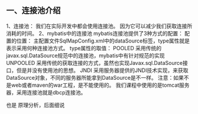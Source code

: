 ## 一、连接池介绍

1、连接池：
	我们在实际开发中都会使用连接池。
	因为它可以减少我们获取连接所消耗的时间。
2、mybatis中的连接池
	mybatis连接池提供了3种方式的配置：
		配置的位置：
			主配置文件SqlMapConfig.xml中的dataSource标签，type属性就是表示采用何种连接池方式。
		type属性的取值：
			POOLED	 采用传统的javax.sql.DataSource规范中的连接池，mybatis中有针对规范的实现
			UNPOOLED 采用传统的获取连接的方式，虽然也实现Javax.sql.DataSource接口，但是并没有使用池的思想。
			JNDI	 采用服务器提供的JNDI技术实现，来获取DataSource对象，不同的服务器所能拿到DataSource是不一样。
				 注意：如果不是web或者maven的war工程，是不能使用的。
				 我们课程中使用的是tomcat服务器，采用连接池就是dbcp连接池。



也是 原理分析，后面细说

